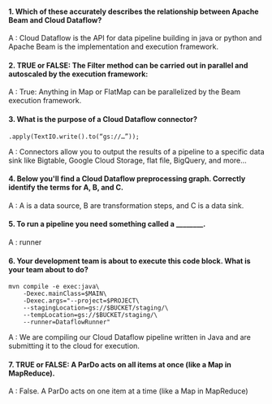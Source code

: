 #### 1. Which of these accurately describes the relationship between Apache Beam and Cloud Dataflow?

A : Cloud Dataflow is the API for data pipeline building in java or python and Apache Beam is the implementation and execution framework.

#### 2. TRUE or FALSE: The Filter method can be carried out in parallel and autoscaled by the execution framework:

A : True: Anything in Map or FlatMap can be parallelized by the Beam execution framework.

#### 3. What is the purpose of a Cloud Dataflow connector?

    .apply(TextIO.write().to(“gs://…”));

A : Connectors allow you to output the results of a pipeline to a specific data sink like Bigtable, Google Cloud Storage, flat file, BigQuery, and more…

#### 4. Below you'll find a Cloud Dataflow preprocessing graph. Correctly identify the terms for A, B, and C.

A : A is a data source, B are transformation steps, and C is a data sink.

#### 5. To run a pipeline you need something called a ________.

A : runner

#### 6. Your development team is about to execute this code block. What is your team about to do?

    mvn compile -e exec:java\
        -Dexec.mainClass=$MAIN\
        -Dexec.args="--project=$PROJECT\
        --stagingLocation=gs://$BUCKET/staging/\
        --tempLocation=gs://$BUCKET/staging/\
        --runner=DataflowRunner"

A : We are compiling our Cloud Dataflow pipeline written in Java and are submitting it to the cloud for execution.

#### 7. TRUE or FALSE: A ParDo acts on all items at once (like a Map in MapReduce).

A : False. A ParDo acts on one item at a time (like a Map in MapReduce)